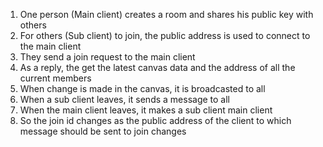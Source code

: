 1. One person (Main client) creates a room and shares his public key with others
2. For others (Sub client) to join, the public address is used to connect to the main client
3. They send a join request to the main client
4. As a reply, the get the latest canvas data and the address of all the current members
5. When change is made in the canvas, it is broadcasted to all
6. When a sub client leaves, it sends a message to all
7. When the main client leaves, it makes a sub client main client
8. So the join id changes as the public address of the client to which message should be sent to join changes
